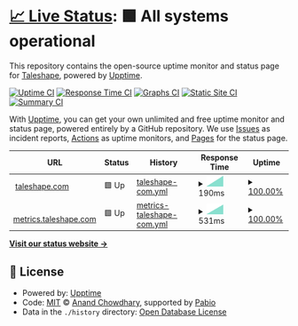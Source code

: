 # [📈 Live Status](https://taleshape-com.github.io/uptime): <!--live status--> **🟩 All systems operational**

This repository contains the open-source uptime monitor and status page for [Taleshape](https://taleshape.com/), powered by [Upptime](https://github.com/upptime/upptime).

[![Uptime CI](https://github.com/taleshape-com/uptime/workflows/Uptime%20CI/badge.svg)](https://github.com/taleshape-com/uptime/actions?query=workflow%3A%22Uptime+CI%22)
[![Response Time CI](https://github.com/taleshape-com/uptime/workflows/Response%20Time%20CI/badge.svg)](https://github.com/taleshape-com/uptime/actions?query=workflow%3A%22Response+Time+CI%22)
[![Graphs CI](https://github.com/taleshape-com/uptime/workflows/Graphs%20CI/badge.svg)](https://github.com/taleshape-com/uptime/actions?query=workflow%3A%22Graphs+CI%22)
[![Static Site CI](https://github.com/taleshape-com/uptime/workflows/Static%20Site%20CI/badge.svg)](https://github.com/taleshape-com/uptime/actions?query=workflow%3A%22Static+Site+CI%22)
[![Summary CI](https://github.com/taleshape-com/uptime/workflows/Summary%20CI/badge.svg)](https://github.com/taleshape-com/uptime/actions?query=workflow%3A%22Summary+CI%22)

With [Upptime](https://upptime.js.org), you can get your own unlimited and free uptime monitor and status page, powered entirely by a GitHub repository. We use [Issues](https://github.com/taleshape-com/uptime/issues) as incident reports, [Actions](https://github.com/taleshape-com/uptime/actions) as uptime monitors, and [Pages](https://taleshape-com.github.io/uptime) for the status page.

<!--start: status pages-->
<!-- This summary is generated by Upptime (https://github.com/upptime/upptime) -->
<!-- Do not edit this manually, your changes will be overwritten -->
<!-- prettier-ignore -->
| URL | Status | History | Response Time | Uptime |
| --- | ------ | ------- | ------------- | ------ |
| <img alt="" src="https://icons.duckduckgo.com/ip3/taleshape.com.ico" height="13"> [taleshape.com](https://taleshape.com) | 🟩 Up | [taleshape-com.yml](https://github.com/taleshape-com/uptime/commits/HEAD/history/taleshape-com.yml) | <details><summary><img alt="Response time graph" src="./graphs/taleshape-com/response-time-week.png" height="20"> 190ms</summary><br><a href="https://taleshape-com.github.io/uptime/history/taleshape-com"><img alt="Response time 190" src="https://img.shields.io/endpoint?url=https%3A%2F%2Fraw.githubusercontent.com%2Ftaleshape-com%2Fuptime%2FHEAD%2Fapi%2Ftaleshape-com%2Fresponse-time.json"></a><br><a href="https://taleshape-com.github.io/uptime/history/taleshape-com"><img alt="24-hour response time 190" src="https://img.shields.io/endpoint?url=https%3A%2F%2Fraw.githubusercontent.com%2Ftaleshape-com%2Fuptime%2FHEAD%2Fapi%2Ftaleshape-com%2Fresponse-time-day.json"></a><br><a href="https://taleshape-com.github.io/uptime/history/taleshape-com"><img alt="7-day response time 190" src="https://img.shields.io/endpoint?url=https%3A%2F%2Fraw.githubusercontent.com%2Ftaleshape-com%2Fuptime%2FHEAD%2Fapi%2Ftaleshape-com%2Fresponse-time-week.json"></a><br><a href="https://taleshape-com.github.io/uptime/history/taleshape-com"><img alt="30-day response time 190" src="https://img.shields.io/endpoint?url=https%3A%2F%2Fraw.githubusercontent.com%2Ftaleshape-com%2Fuptime%2FHEAD%2Fapi%2Ftaleshape-com%2Fresponse-time-month.json"></a><br><a href="https://taleshape-com.github.io/uptime/history/taleshape-com"><img alt="1-year response time 190" src="https://img.shields.io/endpoint?url=https%3A%2F%2Fraw.githubusercontent.com%2Ftaleshape-com%2Fuptime%2FHEAD%2Fapi%2Ftaleshape-com%2Fresponse-time-year.json"></a></details> | <details><summary><a href="https://taleshape-com.github.io/uptime/history/taleshape-com">100.00%</a></summary><a href="https://taleshape-com.github.io/uptime/history/taleshape-com"><img alt="All-time uptime 100.00%" src="https://img.shields.io/endpoint?url=https%3A%2F%2Fraw.githubusercontent.com%2Ftaleshape-com%2Fuptime%2FHEAD%2Fapi%2Ftaleshape-com%2Fuptime.json"></a><br><a href="https://taleshape-com.github.io/uptime/history/taleshape-com"><img alt="24-hour uptime 100.00%" src="https://img.shields.io/endpoint?url=https%3A%2F%2Fraw.githubusercontent.com%2Ftaleshape-com%2Fuptime%2FHEAD%2Fapi%2Ftaleshape-com%2Fuptime-day.json"></a><br><a href="https://taleshape-com.github.io/uptime/history/taleshape-com"><img alt="7-day uptime 100.00%" src="https://img.shields.io/endpoint?url=https%3A%2F%2Fraw.githubusercontent.com%2Ftaleshape-com%2Fuptime%2FHEAD%2Fapi%2Ftaleshape-com%2Fuptime-week.json"></a><br><a href="https://taleshape-com.github.io/uptime/history/taleshape-com"><img alt="30-day uptime 100.00%" src="https://img.shields.io/endpoint?url=https%3A%2F%2Fraw.githubusercontent.com%2Ftaleshape-com%2Fuptime%2FHEAD%2Fapi%2Ftaleshape-com%2Fuptime-month.json"></a><br><a href="https://taleshape-com.github.io/uptime/history/taleshape-com"><img alt="1-year uptime 100.00%" src="https://img.shields.io/endpoint?url=https%3A%2F%2Fraw.githubusercontent.com%2Ftaleshape-com%2Fuptime%2FHEAD%2Fapi%2Ftaleshape-com%2Fuptime-year.json"></a></details>
| <img alt="" src="https://icons.duckduckgo.com/ip3/metrics.taleshape.com.ico" height="13"> [metrics.taleshape.com](https://metrics.taleshape.com) | 🟩 Up | [metrics-taleshape-com.yml](https://github.com/taleshape-com/uptime/commits/HEAD/history/metrics-taleshape-com.yml) | <details><summary><img alt="Response time graph" src="./graphs/metrics-taleshape-com/response-time-week.png" height="20"> 531ms</summary><br><a href="https://taleshape-com.github.io/uptime/history/metrics-taleshape-com"><img alt="Response time 531" src="https://img.shields.io/endpoint?url=https%3A%2F%2Fraw.githubusercontent.com%2Ftaleshape-com%2Fuptime%2FHEAD%2Fapi%2Fmetrics-taleshape-com%2Fresponse-time.json"></a><br><a href="https://taleshape-com.github.io/uptime/history/metrics-taleshape-com"><img alt="24-hour response time 531" src="https://img.shields.io/endpoint?url=https%3A%2F%2Fraw.githubusercontent.com%2Ftaleshape-com%2Fuptime%2FHEAD%2Fapi%2Fmetrics-taleshape-com%2Fresponse-time-day.json"></a><br><a href="https://taleshape-com.github.io/uptime/history/metrics-taleshape-com"><img alt="7-day response time 531" src="https://img.shields.io/endpoint?url=https%3A%2F%2Fraw.githubusercontent.com%2Ftaleshape-com%2Fuptime%2FHEAD%2Fapi%2Fmetrics-taleshape-com%2Fresponse-time-week.json"></a><br><a href="https://taleshape-com.github.io/uptime/history/metrics-taleshape-com"><img alt="30-day response time 531" src="https://img.shields.io/endpoint?url=https%3A%2F%2Fraw.githubusercontent.com%2Ftaleshape-com%2Fuptime%2FHEAD%2Fapi%2Fmetrics-taleshape-com%2Fresponse-time-month.json"></a><br><a href="https://taleshape-com.github.io/uptime/history/metrics-taleshape-com"><img alt="1-year response time 531" src="https://img.shields.io/endpoint?url=https%3A%2F%2Fraw.githubusercontent.com%2Ftaleshape-com%2Fuptime%2FHEAD%2Fapi%2Fmetrics-taleshape-com%2Fresponse-time-year.json"></a></details> | <details><summary><a href="https://taleshape-com.github.io/uptime/history/metrics-taleshape-com">100.00%</a></summary><a href="https://taleshape-com.github.io/uptime/history/metrics-taleshape-com"><img alt="All-time uptime 100.00%" src="https://img.shields.io/endpoint?url=https%3A%2F%2Fraw.githubusercontent.com%2Ftaleshape-com%2Fuptime%2FHEAD%2Fapi%2Fmetrics-taleshape-com%2Fuptime.json"></a><br><a href="https://taleshape-com.github.io/uptime/history/metrics-taleshape-com"><img alt="24-hour uptime 100.00%" src="https://img.shields.io/endpoint?url=https%3A%2F%2Fraw.githubusercontent.com%2Ftaleshape-com%2Fuptime%2FHEAD%2Fapi%2Fmetrics-taleshape-com%2Fuptime-day.json"></a><br><a href="https://taleshape-com.github.io/uptime/history/metrics-taleshape-com"><img alt="7-day uptime 100.00%" src="https://img.shields.io/endpoint?url=https%3A%2F%2Fraw.githubusercontent.com%2Ftaleshape-com%2Fuptime%2FHEAD%2Fapi%2Fmetrics-taleshape-com%2Fuptime-week.json"></a><br><a href="https://taleshape-com.github.io/uptime/history/metrics-taleshape-com"><img alt="30-day uptime 100.00%" src="https://img.shields.io/endpoint?url=https%3A%2F%2Fraw.githubusercontent.com%2Ftaleshape-com%2Fuptime%2FHEAD%2Fapi%2Fmetrics-taleshape-com%2Fuptime-month.json"></a><br><a href="https://taleshape-com.github.io/uptime/history/metrics-taleshape-com"><img alt="1-year uptime 100.00%" src="https://img.shields.io/endpoint?url=https%3A%2F%2Fraw.githubusercontent.com%2Ftaleshape-com%2Fuptime%2FHEAD%2Fapi%2Fmetrics-taleshape-com%2Fuptime-year.json"></a></details>

<!--end: status pages-->

[**Visit our status website →**](https://taleshape-com.github.io/uptime)

## 📄 License

- Powered by: [Upptime](https://github.com/upptime/upptime)
- Code: [MIT](./LICENSE) © [Anand Chowdhary](https://anandchowdhary.com), supported by [Pabio](https://pabio.com)
- Data in the `./history` directory: [Open Database License](https://opendatacommons.org/licenses/odbl/1-0/)

